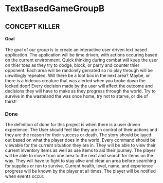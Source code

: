 # TextBasedGameGroupB

## CONCEPT KILLER

#### Goal 
  The goal of our group is to create an interactive user driven text based application. The application will be time driven, with actions 
occuring based on the current environment. Quick thinking during combat will keep the user on thier toes as they try to dodge, block, or parry and counter thier opponent. Each area will be randomly genrated so no play through will be unwillingly repeated. Will there be a loot box in the next area? Maybe, or there is a hideous creature that was alerted when you broke down the locked door! Every decision made by the user will affect the outcome and decisions they will have to make as they progress through the world. Try to survive in the wasteland the was once home, try not to starve, or die of thirst!

### Done
  The definition of done for this project is when there is a user driven experience. The User should feel like they are in control of their actions and they are the reason for their success or death. The story should be layed out based on what the player does in the world. Every command should be viewable for the current situation they are in. They will be able to view their current inventory items as well as use items to aid their journey. The player will be able to move from one area to the next and search for items on the way. They will have to fight to stay alive and clear an area before searching for supplies or run to survive. Current health, level, name, and experience progress will be known by the player at all times. The player will be notified when events occur.
